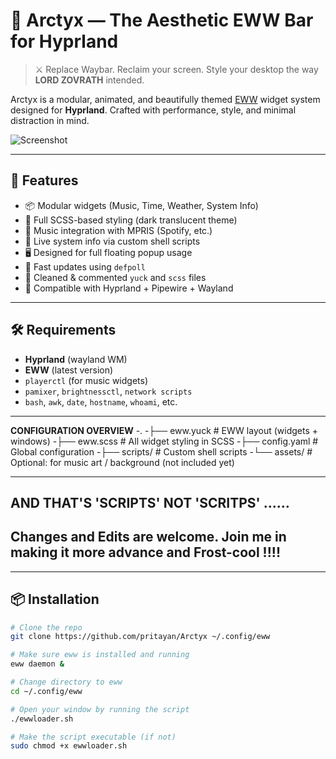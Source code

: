 # 🌌 Arctyx — The Aesthetic EWW Bar for Hyprland

> ⚔️ Replace Waybar. Reclaim your screen. Style your desktop the way **LORD ZOVRATH** intended.

Arctyx is a modular, animated, and beautifully themed [EWW](https://github.com/elkowar/eww) widget system designed for **Hyprland**. Crafted with performance, style, and minimal distraction in mind.

![Screenshot](./4eeed2fe-b577-4d57-964d-5b09358c245f.png)

---

## 🚀 Features

- 📦 Modular widgets (Music, Time, Weather, System Info)
- 🎨 Full SCSS-based styling (dark translucent theme)
- 🎵 Music integration with MPRIS (Spotify, etc.)
- 📶 Live system info via custom shell scripts
- 🖥️ Designed for full floating popup usage
- 🧠 Fast updates using `defpoll`
- 🧼 Cleaned & commented `yuck` and `scss` files
- 🧪 Compatible with Hyprland + Pipewire + Wayland

---

## 🛠 Requirements

- **Hyprland** (wayland WM)
- **EWW** (latest version)
- `playerctl` (for music widgets)
- `pamixer`, `brightnessctl`, `network scripts`
- `bash`, `awk`, `date`, `hostname`, `whoami`, etc.

---

**CONFIGURATION OVERVIEW**
-.
-├── eww.yuck       # EWW layout (widgets + windows)
-├── eww.scss       # All widget styling in SCSS
-├── config.yaml    # Global configuration
-├── scripts/       # Custom shell scripts
-└── assets/        # Optional: for music art / background (not included yet)

---
## AND THAT'S 'SCRIPTS' NOT 'SCRITPS' ...... 

## Changes and Edits are welcome. Join me in making it more advance and Frost-cool !!!! 
---
## 📦 Installation

```bash
# Clone the repo
git clone https://github.com/pritayan/Arctyx ~/.config/eww

# Make sure eww is installed and running
eww daemon &

# Change directory to eww
cd ~/.config/eww

# Open your window by running the script 
./ewwloader.sh

# Make the script executable (if not)
sudo chmod +x ewwloader.sh




